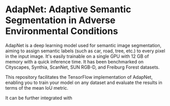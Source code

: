 # AdapNet:  Adaptive  Semantic  Segmentation in  Adverse  Environmental  Conditions
AdapNet is a deep learning model used for semantic image segmentation, aiming to assign semantic labels (such as car, road, tree, etc.) to every pixel in the input image. It's easily trainable on a single GPU with 12 GB of memory with a quick inference time. It has been benchmarked on Cityscapes, Synthia, ScanNet, SUN RGB-D, and Freiburg Forest datasets.

This repository facilitates the TensorFlow implementation of AdapNet, enabling you to train your model on any dataset and evaluate the results in terms of the mean IoU metric.

It can be further integrated with 